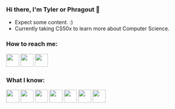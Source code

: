### Hi there, I'm Tyler or Phragout 👋


-  Expect some content. :)
-  Currently taking CS50x to learn more about Computer Science.


### How to reach me:
[<img src="https://cdn3.iconfinder.com/data/icons/social-media-circle/512/circle-twitter-512.png" width="35">](http://twitter.com/phragout) [<img 
src="https://cdn3.iconfinder.com/data/icons/popular-services-brands-vol-2/512/twitch-256.png" width="35">](http://twitch.tv/phragout) [<img 
src="https://cdn3.iconfinder.com/data/icons/social-media-circle/512/circle-youtube-512.png" width="35">](http://youtube.com/phragout)


### What I know:
<img src="https://upload.wikimedia.org/wikipedia/commons/thumb/a/af/Adobe_Photoshop_CC_icon.svg/640px-Adobe_Photoshop_CC_icon.svg.png" width="35">  <img src="https://upload.wikimedia.org/wikipedia/commons/thumb/f/fb/Adobe_Illustrator_CC_icon.svg/512px-Adobe_Illustrator_CC_icon.svg.png" width="35">  <img src="https://www.kindpng.com/picc/m/490-4908955_thumb-image-logo-cinema-4d-png-transparent-png.png" width="35">  <img src="https://upload.wikimedia.org/wikipedia/commons/c/cf/Lua-Logo.svg" width="35">  <img src="https://i.pinimg.com/originals/6e/46/e7/6e46e7dbe2bb73dacc055e5dbd85c3ad.png" width="35">  <img 
src="https://e7.pngegg.com/pngimages/273/754/png-clipart-html-logo-world-wide-web-consortium-coding-angle-text-thumbnail.png" width="35">  <img 
src="https://cdn-icons-png.flaticon.com/512/919/919826.png?w=360" width="35"> 

